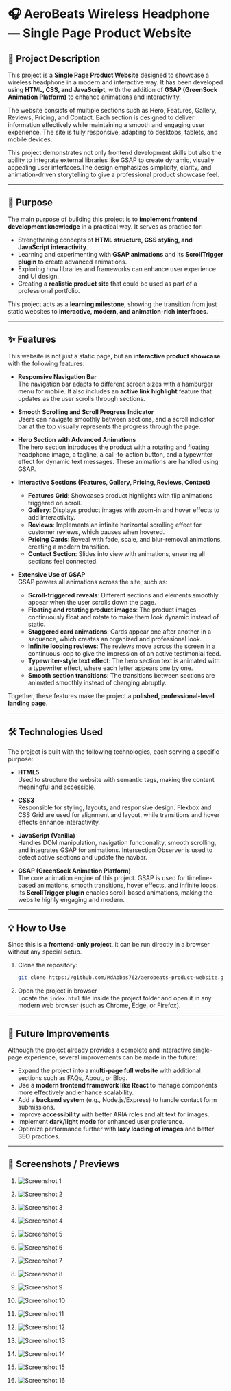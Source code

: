 # 🎧 AeroBeats Wireless Headphone — Single Page Product Website  

## 📌 Project Description  
This project is a **Single Page Product Website** designed to showcase a wireless headphone in a modern and interactive way. It has been developed using **HTML, CSS, and JavaScript**, with the addition of **GSAP (GreenSock Animation Platform)** to enhance animations and interactivity.  

The website consists of multiple sections such as Hero, Features, Gallery, Reviews, Pricing, and Contact. Each section is designed to deliver information effectively while maintaining a smooth and engaging user experience. The site is fully responsive, adapting to desktops, tablets, and mobile devices.  

This project demonstrates not only frontend development skills but also the ability to integrate external libraries like GSAP to create dynamic, visually appealing user interfaces.The design emphasizes simplicity, clarity, and animation-driven storytelling to give a professional product showcase feel.  

---

## 🎯 Purpose  
The main purpose of building this project is to **implement frontend development knowledge** in a practical way. It serves as practice for:  
- Strengthening concepts of **HTML structure, CSS styling, and JavaScript interactivity**.  
- Learning and experimenting with **GSAP animations** and its **ScrollTrigger plugin** to create advanced animations.  
- Exploring how libraries and frameworks can enhance user experience and UI design.  
- Creating a **realistic product site** that could be used as part of a professional portfolio.  

This project acts as a **learning milestone**, showing the transition from just static websites to **interactive, modern, and animation-rich interfaces**.  

---

## ✨ Features  
This website is not just a static page, but an **interactive product showcase** with the following features:  

- **Responsive Navigation Bar**  
  The navigation bar adapts to different screen sizes with a hamburger menu for mobile. It also includes an **active link highlight** feature that updates as the user scrolls through sections.  

- **Smooth Scrolling and Scroll Progress Indicator**  
  Users can navigate smoothly between sections, and a scroll indicator bar at the top visually represents the progress through the page.  

- **Hero Section with Advanced Animations**  
  The hero section introduces the product with a rotating and floating headphone image, a tagline, a call-to-action button, and a typewriter effect for dynamic text messages. These animations are handled using GSAP.  

- **Interactive Sections (Features, Gallery, Pricing, Reviews, Contact)**  
  - **Features Grid**: Showcases product highlights with flip animations triggered on scroll.  
  - **Gallery**: Displays product images with zoom-in and hover effects to add interactivity.  
  - **Reviews**: Implements an infinite horizontal scrolling effect for customer reviews, which pauses when hovered.  
  - **Pricing Cards**: Reveal with fade, scale, and blur-removal animations, creating a modern transition.  
  - **Contact Section**: Slides into view with animations, ensuring all sections feel connected.  

- **Extensive Use of GSAP**  
  GSAP powers all animations across the site, such as:  
  - **Scroll-triggered reveals**: Different sections and elements smoothly appear when the user scrolls down the page.  
  - **Floating and rotating product images**: The product images continuously float and rotate to make them look dynamic instead of static.  
  - **Staggered card animations**: Cards appear one after another in a sequence, which creates an organized and professional look.  
  - **Infinite looping reviews**: The reviews move across the screen in a continuous loop to give the impression of an active testimonial feed.  
  - **Typewriter-style text effect**: The hero section text is animated with a typewriter effect, where each letter appears one by one.  
  - **Smooth section transitions**: The transitions between sections are animated smoothly instead of changing abruptly.   

Together, these features make the project a **polished, professional-level landing page**.  

---

## 🛠️ Technologies Used  
The project is built with the following technologies, each serving a specific purpose:  

- **HTML5**  
  Used to structure the website with semantic tags, making the content meaningful and accessible.

- **CSS3**  
  Responsible for styling, layouts, and responsive design. Flexbox and CSS Grid are used for alignment and layout, while transitions and hover effects enhance interactivity.  

- **JavaScript (Vanilla)**  
  Handles DOM manipulation, navigation functionality, smooth scrolling, and integrates GSAP for animations. Intersection Observer is used to detect active sections and update the navbar.  

- **GSAP (GreenSock Animation Platform)**  
  The core animation engine of this project. GSAP is used for timeline-based animations, smooth transitions, hover effects, and infinite loops. Its **ScrollTrigger plugin** enables scroll-based animations, making the website highly engaging and modern.  

---

## 💡 How to Use  
Since this is a **frontend-only project**, it can be run directly in a browser without any special setup.  

1. Clone the repository:  
   ```bash  
   git clone https://github.com/MdAbbas762/aerobeats-product-website.git  

2. Open the project in browser  
   Locate the `index.html` file inside the project folder and open it in any modern web browser (such as Chrome, Edge, or Firefox).  

---

## 🔮 Future Improvements
Although the project already provides a complete and interactive single-page experience, several improvements can be made in the future:

- Expand the project into a **multi-page full website** with additional sections such as FAQs, About, or Blog.  
- Use a **modern frontend framework like React** to manage components more effectively and enhance scalability.  
- Add a **backend system** (e.g., Node.js/Express) to handle contact form submissions.  
- Improve **accessibility** with better ARIA roles and alt text for images.  
- Implement **dark/light mode** for enhanced user preference.  
- Optimize performance further with **lazy loading of images** and better SEO practices.

---

## 📸 Screenshots / Previews

1. ![Screenshot 1](./screenshots/SPW_1.PNG)  

2. ![Screenshot 2](./screenshots/SPW_2.PNG)  

3. ![Screenshot 3](./screenshots/SPW_3.PNG)

4. ![Screenshot 4](./screenshots/SPW_4.png)

5. ![Screenshot 5](./screenshots/SPW_5.png)

6. ![Screenshot 6](./screenshots/SPW_6.PNG)  

7. ![Screenshot 7](./screenshots/SPW_7.PNG)  

8. ![Screenshot 8](./screenshots/SPW_8.PNG)  

9. ![Screenshot 9](./screenshots/SPW_9.PNG)  

10. ![Screenshot 10](./screenshots/SPW_10.PNG)  

11. ![Screenshot 11](./screenshots/SPW_11.PNG)  

12. ![Screenshot 12](./screenshots/SPW_12.PNG)  

13. ![Screenshot 13](./screenshots/SPW_13.PNG)  

14. ![Screenshot 14](./screenshots/SPW_14.PNG)  

15. ![Screenshot 15](./screenshots/SPW_15.PNG)  

16. ![Screenshot 16](./screenshots/SPW_16.PNG)   
